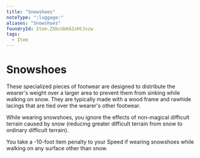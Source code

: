 ```yaml
---
title: "Snowshoes"
noteType: ":luggage:"
aliases: "Snowshoes"
foundryId: Item.ZXbcUbK62zHtJvzw
tags:
  - Item
---
```


# Snowshoes

These specialized pieces of footwear are designed to distribute the wearer's weight over a larger area to prevent them from sinking while walking on snow. They are typically made with a wood frame and rawhide lacings that are tied over the wearer's other footwear.

While wearing snowshoes, you ignore the effects of non-magical difficult terrain caused by snow (reducing greater difficult terrain from snow to ordinary difficult terrain).

You take a -10-foot item penalty to your Speed if wearing snowshoes while walking on any surface other than snow.

